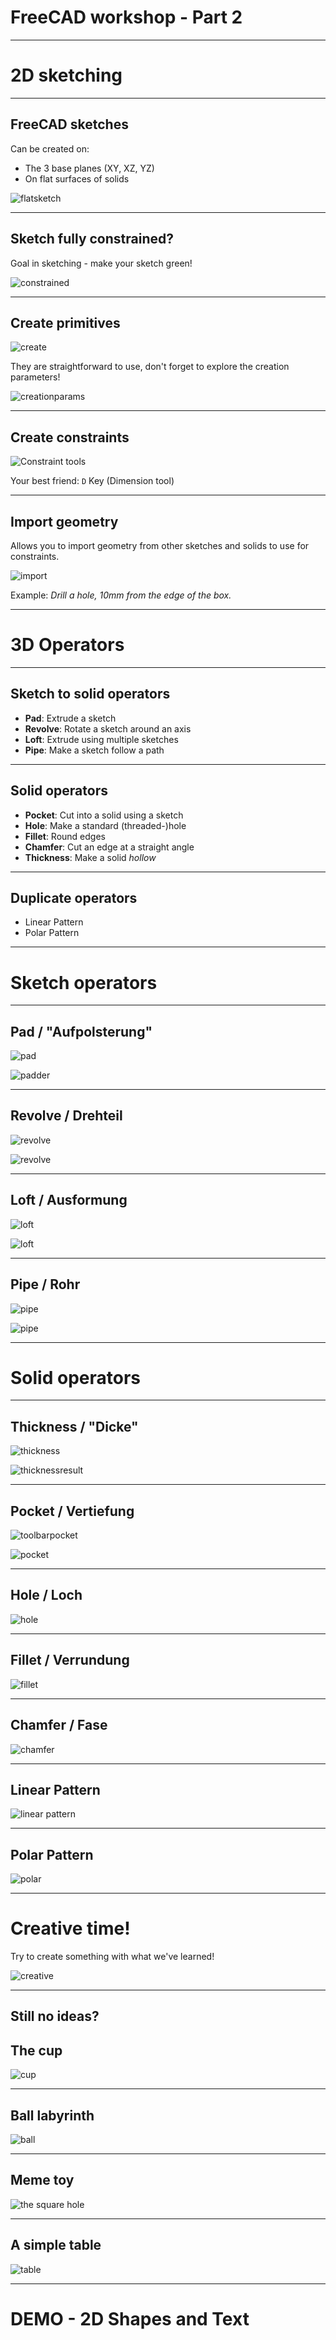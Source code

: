 # FreeCAD workshop - Part 2

---

# 2D sketching

---

## FreeCAD sketches

Can be created on:
- The 3 base planes (XY, XZ, YZ)
- On flat surfaces of solids

![flatsketch](flat_sketch.png)

---

## Sketch fully constrained?

Goal in sketching - make your sketch green!

![constrained](constrained.png)

---

## Create primitives

![create](primitive_create.png)

They are straightforward to use,
don't forget to explore the creation parameters!

![creationparams](creation_parameters.png)

---

## Create constraints

![Constraint tools](constraint_tools.png)

Your best friend: `D` Key (Dimension tool)

---

## Import geometry

Allows you to import geometry from other sketches and solids to use for constraints.

![import](import_geometry.png)

Example: *Drill a hole, 10mm from the edge of the box.*

---

# 3D Operators

---

## Sketch to solid operators

- **Pad**: Extrude a sketch
- **Revolve**: Rotate a sketch around an axis
- **Loft**: Extrude using multiple sketches
- **Pipe**: Make a sketch follow a path


---

## Solid operators

- **Pocket**: Cut into a solid using a sketch
- **Hole**: Make a standard (threaded-)hole
- **Fillet**: Round edges
- **Chamfer**: Cut an edge at a straight angle
- **Thickness**: Make a solid *hollow*

---

## Duplicate operators
- Linear Pattern
- Polar Pattern

---

# Sketch operators

---

## Pad / "Aufpolsterung"

![pad](toolbar_pad.png)

![padder](pad_result.png)

---

## Revolve / Drehteil

![revolve](toolbar_revolve.png)

![revolve](revolve_result.png)

---

## Loft / Ausformung

![loft](toolbar_loft.png)

![loft](loft_result.png)

---

## Pipe / Rohr

![pipe](toolbar_pipe.png)

![pipe](pipe_results.png)

---

# Solid operators

---

## Thickness / "Dicke"

![thickness](toolbar_thickness.png)

![thicknessresult](thickness_result.png)

---

## Pocket / Vertiefung

![toolbarpocket](toolbar_pocket.png)

![pocket](pocket_result.png)

---

## Hole / Loch

![hole](hole_result.png)

---

## Fillet / Verrundung

![fillet](fillet_result.png)

---

## Chamfer / Fase

![chamfer](chamfer_result.png)

---

## Linear Pattern

![linear pattern](linear_pattern_result.png)

---

## Polar Pattern

![polar](polar_pattern_result.png)

---

# Creative time!

Try to create something with what we've learned!

![creative](creative.png)

---

## Still no ideas?

## The cup

![cup](cup.png)

---

## Ball labyrinth

![ball](ball_lab.png)

---

## Meme toy

![the square hole](the_square_hole.png)

---

## A simple table

![table](table.png)

---

# DEMO - 2D Shapes and Text
